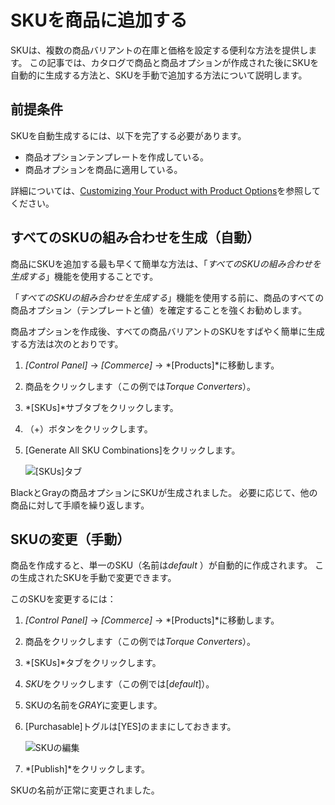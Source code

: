 # SKUを商品に追加する

SKUは、複数の商品バリアントの在庫と価格を設定する便利な方法を提供します。 この記事では、カタログで商品と商品オプションが作成された後にSKUを自動的に生成する方法と、SKUを手動で追加する方法について説明します。

## 前提条件

SKUを自動生成するには、以下を完了する必要があります。

  - 商品オプションテンプレートを作成している。
  - 商品オプションを商品に適用している。

詳細については、[Customizing Your Product with Product Options](./customizing-your-product-with-product-options.md)を参照してください。

## すべてのSKUの組み合わせを生成（自動）

商品にSKUを追加する最も早くて簡単な方法は、「*すべてのSKUの組み合わせを生成する*」機能を使用することです。

「*すべてのSKUの組み合わせを生成する*」機能を使用する前に、商品のすべての商品オプション（テンプレートと値）を確定することを強くお勧めします。

商品オプションを作成後、すべての商品バリアントのSKUをすばやく簡単に生成する方法は次のとおりです。

1.  *[Control Panel]* → *[Commerce]* → *[Products]*に移動します。

2.  商品をクリックします（この例では*Torque Converters*）。

3.  *[SKUs]*サブタブをクリックします。

4.  （+）ボタンをクリックします。

5.  [Generate All SKU Combinations]をクリックします。

    ![[SKUs]タブ](./adding-skus-to-your-products/images/01.png)

BlackとGrayの商品オプションにSKUが生成されました。 必要に応じて、他の商品に対して手順を繰り返します。

## SKUの変更（手動）

商品を作成すると、単一のSKU（名前は*default* ）が自動的に作成されます。 この生成されたSKUを手動で変更できます。

このSKUを変更するには：

1.  *[Control Panel]* → *[Commerce]* → *[Products]*に移動します。

2.  商品をクリックします（この例では*Torque Converters*）。

3.  *[SKUs]*タブをクリックします。

4.  *SKU*をクリックします（この例では[*default*]）。

5.  SKUの名前を*GRAY*に変更します。

6.  [Purchasable]トグルは[YES]のままにしておきます。

    ![SKUの編集](./adding-skus-to-your-products/images/02.png)

7.  *[Publish]*をクリックします。

SKUの名前が正常に変更されました。

